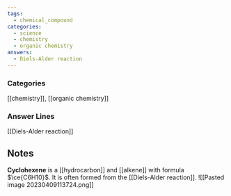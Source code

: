 ```yaml
---
tags:
  - chemical_compound
categories:
  - science
  - chemistry
  - organic chemistry
answers:
  - Diels-Alder reaction
---
```

### Categories
[[chemistry]], [[organic chemistry]]
### Answer Lines
[[Diels-Alder reaction]]
## Notes
**Cyclohexene** is a [[hydrocarbon]] and [[alkene]] with formula $\ce{C6H10}$. It is often formed from the [[Diels-Alder reaction]].
![[Pasted image 20230409113724.png]]
